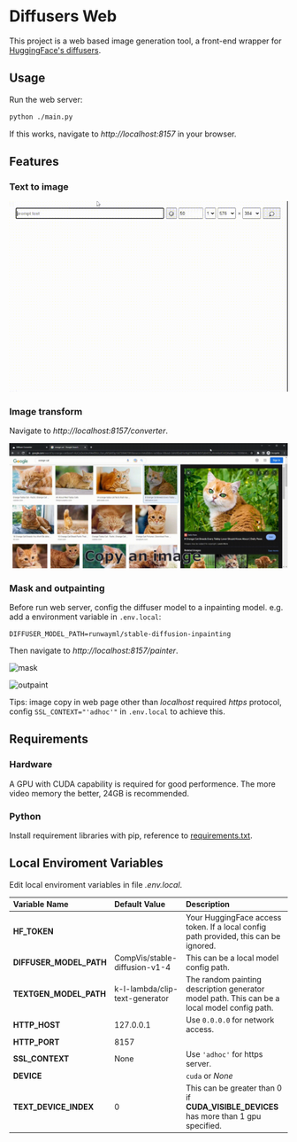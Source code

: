 # Diffusers Web

This project is a web based image generation tool, a front-end wrapper for [HuggingFace's diffusers](https://github.com/huggingface/diffusers).

## Usage

Run the web server:

```.bash
python ./main.py
```

If this works, navigate to *http://localhost:8157* in your browser.

## Features

### Text to image

![text2image](./doc/text2image.gif)

### Image transform

Navigate to *http://localhost:8157/converter*.

![transform](./doc/transform.gif)

### Mask and outpainting

Before run web server, config the diffuser model to a inpainting model. e.g. add a environment variable in `.env.local`:

```
DIFFUSER_MODEL_PATH=runwayml/stable-diffusion-inpainting
```

Then navigate to *http://localhost:8157/painter*.

![mask](./doc/mask.gif)

![outpaint](./doc/outpaint.gif)

Tips: image copy in web page other than *localhost* required *https* protocol, config `SSL_CONTEXT="'adhoc'"` in `.env.local` to achieve this.

## Requirements

### Hardware

A GPU with CUDA capability is required for good performence. The more video memory the better, 24GB is recommended.

### Python

Install requirement libraries with pip, reference to [requirements.txt](./requirements.txt).

## Local Enviroment Variables
Edit local enviroment variables in file *.env.local*.

Variable Name						| Default Value						| Description
:--									| :--								| :--
**HF_TOKEN**						|									| Your HuggingFace access token. If a local config path provided, this can be ignored.
**DIFFUSER_MODEL_PATH**				| CompVis/stable-diffusion-v1-4		| This can be a local model config path.
**TEXTGEN_MODEL_PATH**				| k-l-lambda/clip-text-generator	| The random painting description generator model path. This can be a local model config path.
**HTTP_HOST**						| 127.0.0.1							| Use `0.0.0.0` for network access.
**HTTP_PORT**						| 8157								|
**SSL_CONTEXT**						| None								| Use `'adhoc'` for https server.
**DEVICE**							|									| `cuda` or *None*
**TEXT_DEVICE_INDEX**				| 0									| This can be greater than 0 if **CUDA_VISIBLE_DEVICES** has more than 1 gpu specified.
